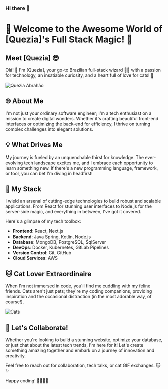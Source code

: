 ### Hi there 👋

# 🚀 Welcome to the Awesome World of [Quezia]'s Full Stack Magic! 🌟

## Meet [Quezia] 😎
Olá! 👋 I'm [Quezia], your go-to Brazilian full-stack wizard 🧙‍♂️ with a passion for technology, an insatiable curiosity, and a heart full of love for cats! 🐾

![Quezia Abrahão](![IMG_20221128_201232](https://github.com/kitten404/kitten404/assets/31549957/b29db639-80ea-4442-adcf-ca22fde7ea76))

## 🌐 About Me
I'm not just your ordinary software engineer; I'm a tech enthusiast on a mission to create digital wonders. Whether it's crafting beautiful front-end interfaces or optimizing the back-end for efficiency, I thrive on turning complex challenges into elegant solutions.

## 💡 What Drives Me
My journey is fueled by an unquenchable thirst for knowledge. The ever-evolving tech landscape excites me, and I embrace each opportunity to learn something new. If there's a new programming language, framework, or tool, you can bet I'm diving in headfirst!

## 🚀 My Stack
I wield an arsenal of cutting-edge technologies to build robust and scalable applications. From React for stunning user interfaces to Node.js for the server-side magic, and everything in between, I've got it covered.

Here's a glimpse of my tech toolbox:
- **Frontend**: React, Next.js
- **Backend**: Java Spring, Kotlin, Node.js
- **Database**: MongoDB, PostgreSQL, SqlServer
- **DevOps**: Docker, Kubernetes, GitLab Pipelines
- **Version Control**: Git, GitHub
- **Cloud Services**: AWS

## 🐱 Cat Lover Extraordinaire
When I'm not immersed in code, you'll find me cuddling with my feline friends. Cats aren't just pets; they're my coding companions, providing inspiration and the occasional distraction (in the most adorable way, of course!).

![Cats](![CYMERA_20181108_134753](https://github.com/kitten404/kitten404/assets/31549957/c04a95d8-9a6a-4e58-903b-67f718fc5df9)
)

## 🤝 Let's Collaborate!
Whether you're looking to build a stunning website, optimize your database, or just chat about the latest tech trends, I'm here for it! Let's create something amazing together and embark on a journey of innovation and creativity.

Feel free to reach out for collaboration, tech talks, or cat GIF exchanges. 🐱✨

Happy coding! 🚀👨‍💻✨
